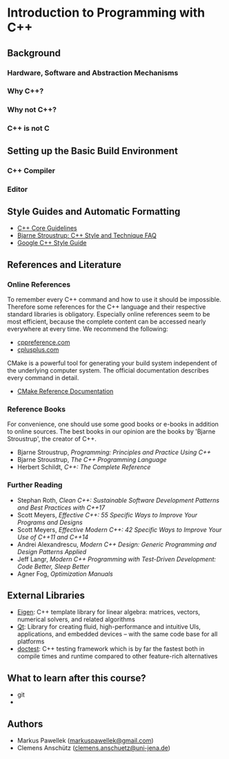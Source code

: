 # Introduction to Programming with C++

## Background
### Hardware, Software and Abstraction Mechanisms
### Why C++?
### Why not C++?
### C++ is not C

## Setting up the Basic Build Environment
### C++ Compiler
### Editor

## Style Guides and Automatic Formatting
- [C++ Core Guidelines](https://github.com/isocpp/CppCoreGuidelines/blob/master/CppCoreGuidelines.md)
- [Bjarne Stroustrup: C++ Style and Technique FAQ](http://www.stroustrup.com/bs_faq2.html)
- [Google C++ Style Guide](https://google.github.io/styleguide/cppguide.html)

## References and Literature
### Online References
To remember every C++ command and how to use it should be impossible.
Therefore some references for the C++ language and their respective standard libraries is obligatory.
Especially online references seem to be most efficient, because the complete content can be accessed nearly everywhere at every time.
We recommend the following:
- [cppreference.com](https://en.cppreference.com/w/)
- [cplusplus.com](http://www.cplusplus.com/)

CMake is a powerful tool for generating your build system independent of the underlying computer system.
The official documentation describes every command in detail.
- [CMake Reference Documentation](https://cmake.org/documentation/)

### Reference Books
For convenience, one should use some good books or e-books in addition to online sources.
The best books in our opinion are the books by 'Bjarne Stroustrup', the creator of C++.
- Bjarne Stroustrup, *Programming: Principles and Practice Using C++*
- Bjarne Stroustrup, *The C++ Programming Language*
- Herbert Schildt, *C++: The Complete Reference*

### Further Reading
- Stephan Roth, *Clean C++: Sustainable Software Development Patterns and Best Practices with C++17*
- Scott Meyers, *Effective C++: 55 Specific Ways to Improve Your Programs and Designs*
- Scott Meyers, *Effective Modern C++: 42 Specific Ways to Improve Your Use of C++11 and C++14*
- Andrei Alexandrescu, *Modern C++ Design: Generic Programming and Design Patterns Applied*
- Jeff Langr, *Modern C++ Programming with Test-Driven Development: Code Better, Sleep Better*
- Agner Fog, *Optimization Manuals*

## External Libraries
- [Eigen](http://eigen.tuxfamily.org/index.php?title=Main_Page): C++ template library for linear algebra: matrices, vectors, numerical solvers, and related algorithms
- [Qt](https://www.qt.io/): Library for creating fluid, high-performance and intuitive UIs, applications, and embedded devices – with the same code base for all platforms
- [doctest](https://github.com/onqtam/doctest): C++ testing framework which is by far the fastest both in compile times and runtime compared to other feature-rich alternatives

## What to learn after this course?
- git
- 

## Authors
- Markus Pawellek (markuspawellek@gmail.com)
- Clemens Anschütz (clemens.anschuetz@uni-jena.de)